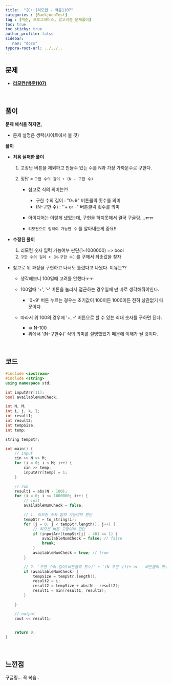```yaml
---
title:  "[C++]리모컨 - 백준1107"
categories : [BaekjoonTest]
tag : [백준, 프로그래머스, 알고리즘 문제풀이]
toc: true
toc_sticky: true
author_profile: false
sidebar:
   nav: "docs"
typora-root-url: ../../..
---
```




## 문제

* **[리모컨(백준1107)](https://www.acmicpc.net/problem/1107)**

<br>

## 풀이

**문제 해석을 하자면,**

* 문제 설명은 생략(사이트에서 볼 것)



**풀이**

- **처음 실패한 풀이**

  1. 고장난 버튼을 제외하고 만들수 있는 수를 N과 가장 가까운수로 구한다.

  2. 정답 = `구한 수의 길이 + (N - 구한 수)`

     * 참고로 식의 의미는??
       * 구한 수의 길이 : "0~9" 버튼클릭 횟수를 의미 
       * (N-구한 수) : ''+ or -" 버튼클릭 횟수를 의미

     * 아이디어는 이렇게 냈었는데, 구현을 하지못해서 결국 구글링....ㅠㅠ
     * `리모컨으로 입력이 가능한 수` 를 알아내는게 중요!!

- **수정된 풀이**

  1. 리모컨 숫자 입력 가능여부 판단(1~1000000) => bool
  2. `구한 수의 길이 + (N-구한 수)` 를 구해서 최솟값을 찾자

- 참고로 위 과정을 구현하고 나서도 틀렸다고 나왔다. 이유는??

  - 생각해보니 100일때 고려를 안했다ㅜㅜ
  - 100일때 '+', '-' 버튼을 눌러서 접근하는 경우일때 만 따로 생각해줘야한다.
    - '0~9' 버튼 누르는 경우는 초기값이 100이든 1000이든 전혀 상관없기 때문이다.

  - 따라서 위 100의 경우에 '+, -' 버튼으로 할 수 있는 최대 숫자를 구하면 된다.
    - => N-100
    - 위에서 '(N-구한수)' 식의 의미를 설명했었기 때문에 이해가 될 것이다.




<br>

## 코드

```c++
#include <iostream>
#include <string>
using namespace std;

int inputArr[11];
bool availableNumCheck;

int N, M;
int i, j, k, l;
int result1;
int result2;
int tempSize;
int temp;

string tempStr;

int main() {
	// input
	cin >> N >> M;
	for (i = 0; i < M; i++) {
		cin >> temp;
		inputArr[temp] = 1;
	}

	// run
	result1 = abs(N - 100);
	for (i = 0; i <= 1000000; i++) {
		// init
		availableNumCheck = false;

		// 1. 리모컨 숫자 입력 가능여부 판단
		tempStr = to_string(i);
		for (j = 0; j < tempStr.length(); j++) {
			// 리모컨 버튼 고장여부 판단
			if (inputArr[tempStr[j] - 48] == 1) {
				availableNumCheck = false; // false
				break;
			}
			availableNumCheck = true; // true
		}

		// 2. `구한 수의 길이(버튼클릭 횟수)` + `(N-구한 수)(+ or - 버튼클릭 횟수)` 를 더해서 최솟값 찾자.
		if (availableNumCheck) {
			tempSize = tempStr.length();
			result2 = i;
			result2 = tempSize + abs(N - result2);
			result1 = min(result1, result2);
		}

	}

	// output	
	cout << result1;


	return 0;
}
```

<br>

## 느낀점

구글링... 꼭 복습..
